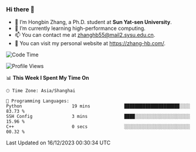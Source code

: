 ### Hi there 👋

- 🔭 I’m Hongbin Zhang, a Ph.D. student at **Sun Yat-sen University**.
- 🌱 I’m currently learning high-performance computing.
- 📫 You can contact me at zhanghb55@mail2.sysu.edu.cn.
- 👀 You can visit my personal website at https://zhang-hb.com/.

<!--START_SECTION:waka-->
![Code Time](http://img.shields.io/badge/Code%20Time-276%20hrs%2028%20mins-blue)

![Profile Views](http://img.shields.io/badge/Profile%20Views-0-blue)

📊 **This Week I Spent My Time On** 

```text
🕑︎ Time Zone: Asia/Shanghai

💬 Programming Languages: 
Python                   19 mins             █████████████████████░░░░   83.73 % 
SSH Config               3 mins              ████░░░░░░░░░░░░░░░░░░░░░   15.96 % 
C++                      0 secs              ░░░░░░░░░░░░░░░░░░░░░░░░░   00.32 % 
```


 Last Updated on 16/12/2023 00:30:34 UTC
<!--END_SECTION:waka-->

